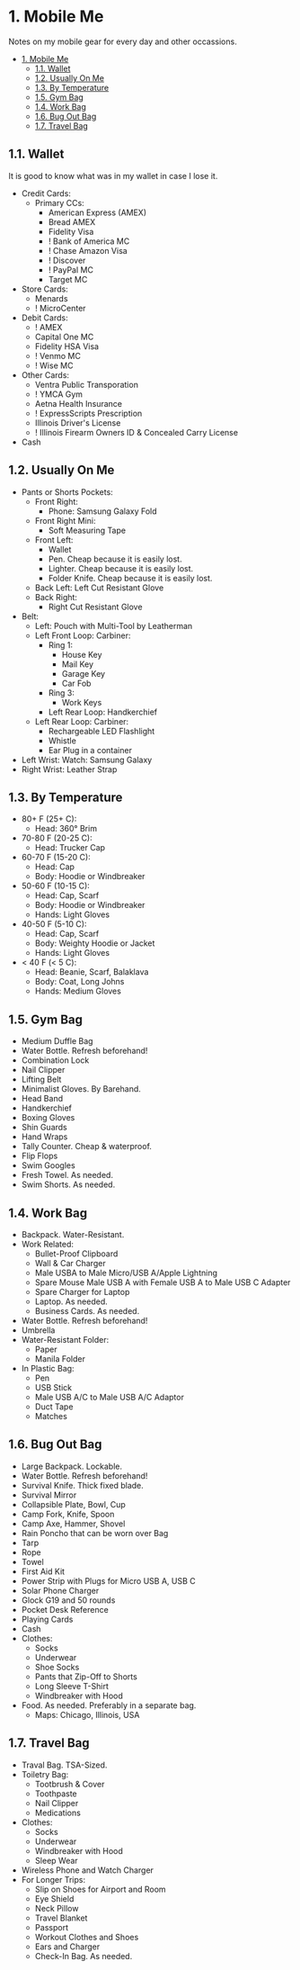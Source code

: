 # 1. Mobile Me

Notes on my mobile gear for every day and other occassions.

- [1. Mobile Me](#1-mobile-me)
  - [1.1. Wallet](#11-wallet)
  - [1.2. Usually On Me](#12-usually-on-me)
  - [1.3. By Temperature](#13-by-temperature)
  - [1.5. Gym Bag](#15-gym-bag)
  - [1.4. Work Bag](#14-work-bag)
  - [1.6. Bug Out Bag](#16-bug-out-bag)
  - [1.7. Travel Bag](#17-travel-bag)

## 1.1. Wallet

It is good to know what was in my wallet in case I lose it.

- Credit Cards:
  - Primary CCs:
    - American Express (AMEX)
    - Bread AMEX
    - Fidelity Visa
    - ! Bank of America MC
    - ! Chase Amazon Visa
    - ! Discover
    - ! PayPal MC
    - Target MC
- Store Cards:
  - Menards
  - ! MicroCenter
- Debit Cards:
  - ! AMEX
  - Capital One MC
  - Fidelity HSA Visa
  - ! Venmo MC
  - ! Wise MC
- Other Cards:
  - Ventra Public Transporation
  - ! YMCA Gym
  - Aetna Health Insurance
  - ! ExpressScripts Prescription
  - Illinois Driver's License
  - ! Illinois Firearm Owners ID & Concealed Carry License
- Cash

## 1.2. Usually On Me

- Pants or Shorts Pockets:
  - Front Right:
    - Phone: Samsung Galaxy Fold
  - Front Right Mini:
    - Soft Measuring Tape
  - Front Left:
    - Wallet
    - Pen. Cheap because it is easily lost.
    - Lighter. Cheap because it is easily lost.
    - Folder Knife. Cheap because it is easily lost.
  - Back Left: Left Cut Resistant Glove
  - Back Right:
    - Right Cut Resistant Glove
- Belt:
  - Left: Pouch with Multi-Tool by Leatherman
  - Left Front Loop: Carbiner:
    - Ring 1:
      - House Key
      - Mail Key
      - Garage Key
      - Car Fob
    - Ring 3:
      - Work Keys
    - Left Rear Loop: Handkerchief
  - Left Rear Loop: Carbiner:
    - Rechargeable LED Flashlight
    - Whistle
    - Ear Plug in a container
- Left Wrist: Watch: Samsung Galaxy
- Right Wrist: Leather Strap

## 1.3. By Temperature

- 80+ F (25+ C):
  - Head: 360° Brim
- 70-80 F (20-25 C):
  - Head: Trucker Cap
- 60-70 F (15-20 C):
  - Head: Cap
  - Body: Hoodie or Windbreaker
- 50-60 F (10-15 C):
  - Head: Cap, Scarf
  - Body: Hoodie or Windbreaker
  - Hands: Light Gloves
- 40-50 F (5-10 C):
  - Head: Cap, Scarf
  - Body: Weighty Hoodie or Jacket
  - Hands: Light Gloves
- < 40 F (< 5 C):
  - Head: Beanie, Scarf, Balaklava
  - Body: Coat, Long Johns
  - Hands: Medium Gloves

## 1.5. Gym Bag

- Medium Duffle Bag
- Water Bottle. Refresh beforehand!
- Combination Lock
- Nail Clipper
- Lifting Belt
- Minimalist Gloves. By Barehand.
- Head Band
- Handkerchief
- Boxing Gloves
- Shin Guards
- Hand Wraps
- Tally Counter. Cheap & waterproof.
- Flip Flops
- Swim Googles
- Fresh Towel. As needed.
- Swim Shorts. As needed.

## 1.4. Work Bag

- Backpack. Water-Resistant.
- Work Related:
  - Bullet-Proof Clipboard
  - Wall & Car Charger
  - Male USBA to Male Micro/USB A/Apple Lightning
  - Spare Mouse Male USB A with Female USB A to Male USB C Adapter
  - Spare Charger for Laptop
  - Laptop. As needed.
  - Business Cards. As needed.
- Water Bottle. Refresh beforehand!
- Umbrella
- Water-Resistant Folder:
  - Paper
  - Manila Folder
- In Plastic Bag:
  - Pen
  - USB Stick
  - Male USB A/C to Male USB A/C Adaptor
  - Duct Tape
  - Matches

## 1.6. Bug Out Bag

- Large Backpack. Lockable.
- Water Bottle. Refresh beforehand!
- Survival Knife. Thick fixed blade.
- Survival Mirror
- Collapsible Plate, Bowl, Cup
- Camp Fork, Knife, Spoon
- Camp Axe, Hammer, Shovel
- Rain Poncho that can be worn over Bag
- Tarp
- Rope
- Towel
- First Aid Kit
- Power Strip with Plugs for Micro USB A, USB C
- Solar Phone Charger
- Glock G19 and 50 rounds
- Pocket Desk Reference
- Playing Cards
- Cash
- Clothes:
  - Socks
  - Underwear
  - Shoe Socks
  - Pants that Zip-Off to Shorts
  - Long Sleeve T-Shirt
  - Windbreaker with Hood
- Food. As needed. Preferably in a separate bag.
  - Maps: Chicago, Illinois, USA

## 1.7. Travel Bag

- Traval Bag. TSA-Sized.
- Toiletry Bag:
  - Tootbrush & Cover
  - Toothpaste
  - Nail Clipper
  - Medications
- Clothes:
  - Socks
  - Underwear
  - Windbreaker with Hood
  - Sleep Wear
- Wireless Phone and Watch Charger
- For Longer Trips:
  - Slip on Shoes for Airport and Room
  - Eye Shield
  - Neck Pillow
  - Travel Blanket
  - Passport
  - Workout Clothes and Shoes
  - Ears and Charger
  - Check-In Bag. As needed.
